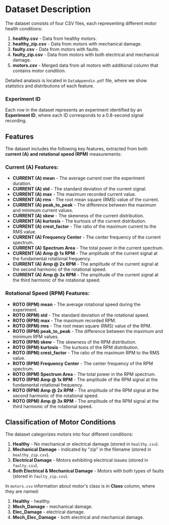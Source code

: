 # Dataset Description

The dataset consists of four CSV files, each representing different motor health conditions:

1. **healthy.csv** - Data from healthy motors.
2. **healthy\_zip.csv** - Data from motors with mechanical damage.
3. **faulty.csv** - Data from motors with faults.
4. **faulty\_zip.csv** - Data from motors with both electrical and mechanical damage.
5. **motors.csv** - Merged data from all motors with additional column that contains motor condition.

Detailed analasis is located in `DataAppendix.pdf` file, where we show statistics and distributions of each feature.

### Experiment ID

Each row in the dataset represents an experiment identified by an **Experiment ID**, where each ID corresponds to a 0.8-second signal recording.

## Features

The dataset includes the following key features, extracted from both **current (A) and rotational speed (RPM)** measurements:

### Current (A) Features:

- **CURRENT (A) mean** - The average current over the experiment duration.
- **CURRENT (A) std** - The standard deviation of the current signal.
- **CURRENT (A) max** - The maximum recorded current value.
- **CURRENT (A) rms** - The root mean square (RMS) value of the current.
- **CURRENT (A) peak\_to\_peak** - The difference between the maximum and minimum current values.
- **CURRENT (A) skew** - The skewness of the current distribution.
- **CURRENT (A) kurtosis** - The kurtosis of the current distribution.
- **CURRENT (A) crest\_factor** - The ratio of the maximum current to the RMS value.
- **CURRENT (A) Frequency Center** - The center frequency of the current spectrum.
- **CURRENT (A) Spectrum Area** - The total power in the current spectrum.
- **CURRENT (A) Amp @ 1x RPM** - The amplitude of the current signal at the fundamental rotational frequency.
- **CURRENT (A) Amp @ 2x RPM** - The amplitude of the current signal at the second harmonic of the rotational speed.
- **CURRENT (A) Amp @ 3x RPM** - The amplitude of the current signal at the third harmonic of the rotational speed.

### Rotational Speed (RPM) Features:

- **ROTO (RPM) mean** - The average rotational speed during the experiment.
- **ROTO (RPM) std** - The standard deviation of the rotational speed.
- **ROTO (RPM) max** - The maximum recorded RPM.
- **ROTO (RPM) rms** - The root mean square (RMS) value of the RPM.
- **ROTO (RPM) peak\_to\_peak** - The difference between the maximum and minimum RPM values.
- **ROTO (RPM) skew** - The skewness of the RPM distribution.
- **ROTO (RPM) kurtosis** - The kurtosis of the RPM distribution.
- **ROTO (RPM) crest\_factor** - The ratio of the maximum RPM to the RMS value.
- **ROTO (RPM) Frequency Center** - The center frequency of the RPM spectrum.
- **ROTO (RPM) Spectrum Area** - The total power in the RPM spectrum.
- **ROTO (RPM) Amp @ 1x RPM** - The amplitude of the RPM signal at the fundamental rotational frequency.
- **ROTO (RPM) Amp @ 2x RPM** - The amplitude of the RPM signal at the second harmonic of the rotational speed.
- **ROTO (RPM) Amp @ 3x RPM** - The amplitude of the RPM signal at the third harmonic of the rotational speed.

## Classification of Motor Conditions

The dataset categorizes motors into four different conditions:

1. **Healthy** - No mechanical or electrical damage (stored in `healthy.csv`).
2. **Mechanical Damage** - Indicated by "zip" in the filename (stored in `healthy_zip.csv`).
3. **Electrical Damage** - Motors exhibiting electrical issues (stored in `faulty.csv`).
4. **Both Electrical & Mechanical Damage** - Motors with both types of faults (stored in `faulty_zip.csv`).

In `motors.csv` information about motor's class is in **Class** column, where they are named:
1. **Healthy** - healthy.
2. **Mech_Damage** - mechanical damage.
3. **Elec_Damage** - electrical damage.
4. **Mech_Elec_Damage** - both electrical and mechanical damage.

